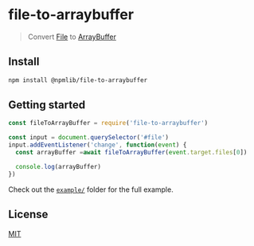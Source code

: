 # file-to-arraybuffer

> Convert [File](https://developer.mozilla.org/en-US/docs/Web/API/File) to [ArrayBuffer](https://developer.mozilla.org/en-US/docs/Web/JavaScript/Reference/Global_Objects/ArrayBuffer)

## Install

```bash
npm install @npmlib/file-to-arraybuffer
```

## Getting started

```javascript
const fileToArrayBuffer = require('file-to-arraybuffer')

const input = document.querySelector('#file')
input.addEventListener('change', function(event) {
  const arrayBuffer =await fileToArrayBuffer(event.target.files[0])

  console.log(arrayBuffer)
})
```

Check out the [`example/`](example/) folder for the full example.

## License

[MIT](LICENSE)
